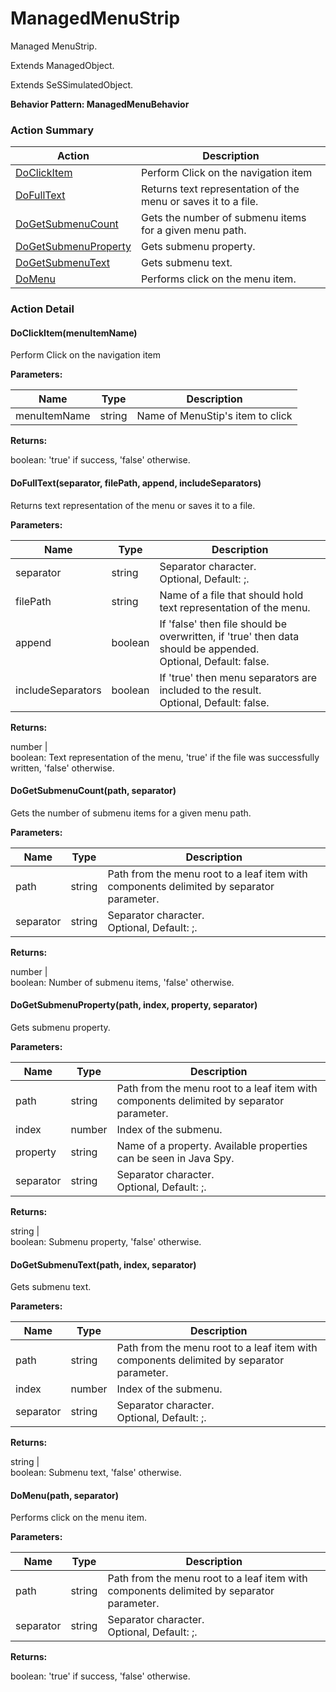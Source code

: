 # ManagedMenuStrip

Managed MenuStrip.
 
Extends <link displaytype="text" defaultstyle="true" type="topiclink" href="ManagedObject" styleclass="Normal" translate="true">ManagedObject</link>.

Extends SeSSimulatedObject.





**Behavior Pattern: ManagedMenuBehavior**


<!-- ============================== property summary ========================== -->

	
<!-- ============================== action summary ========================== -->



### Action Summary

|  **Action** | **Description** | 
| ----------- | --------------- |
|	[DoClickItem](#DoClickItem) | Perform Click on the navigation item |
|	[DoFullText](#DoFullText) | Returns text representation of the menu or saves it to a file. |
|	[DoGetSubmenuCount](#DoGetSubmenuCount) | Gets the number of submenu items for a given menu path. |
|	[DoGetSubmenuProperty](#DoGetSubmenuProperty) | Gets submenu property. |
|	[DoGetSubmenuText](#DoGetSubmenuText) | Gets submenu text. |
|	[DoMenu](#DoMenu) | Performs click on the menu item. |




<!-- ============================== property detail ========================== -->
	
	
<!-- ============================== action detail ========================== -->
	
### Action Detail
		
<a name="DoClickItem"></a>    
#### DoClickItem(menuItemName)

Perform Click on the navigation item


**Parameters:**

|	**Name** | **Type** | **Description** |
| ---------- | -------- | --------------- |
| menuItemName | string |	Name of MenuStip's item to click |




**Returns:**

boolean: 'true' if success, 'false' otherwise.




<a name="DoFullText"></a>    
#### DoFullText(separator, filePath, append, includeSeparators)

Returns text representation of the menu or saves it to a file.


**Parameters:**

|	**Name** | **Type** | **Description** |
| ---------- | -------- | --------------- |
| separator | string |	Separator character.<br>Optional, Default: ;. |
| filePath | string |	Name of a file that should hold text representation of the menu. |
| append | boolean |	If 'false' then file should be overwritten, if 'true' then data should be appended.<br>Optional, Default: false. |
| includeSeparators | boolean |	If 'true' then menu separators are included to the result.<br>Optional, Default: false. |




**Returns:**

number | <br>boolean: Text representation of the menu, 'true' if the file was successfully written, 'false' otherwise.




<a name="DoGetSubmenuCount"></a>    
#### DoGetSubmenuCount(path, separator)

Gets the number of submenu items for a given menu path.


**Parameters:**

|	**Name** | **Type** | **Description** |
| ---------- | -------- | --------------- |
| path | string |	Path from the menu root to a leaf item with components delimited by separator parameter. |
| separator | string |	Separator character.<br>Optional, Default: ;. |




**Returns:**

number | <br>boolean: Number of submenu items, 'false' otherwise.




<a name="DoGetSubmenuProperty"></a>    
#### DoGetSubmenuProperty(path, index, property, separator)

Gets submenu property.


**Parameters:**

|	**Name** | **Type** | **Description** |
| ---------- | -------- | --------------- |
| path | string |	Path from the menu root to a leaf item with components delimited by separator parameter. |
| index | number |	Index of the submenu. |
| property | string |	Name of a property. Available properties can be seen in Java Spy. |
| separator | string |	Separator character.<br>Optional, Default: ;. |




**Returns:**

string | <br>boolean: Submenu property, 'false' otherwise.




<a name="DoGetSubmenuText"></a>    
#### DoGetSubmenuText(path, index, separator)

Gets submenu text.


**Parameters:**

|	**Name** | **Type** | **Description** |
| ---------- | -------- | --------------- |
| path | string |	Path from the menu root to a leaf item with components delimited by separator parameter. |
| index | number |	Index of the submenu. |
| separator | string |	Separator character.<br>Optional, Default: ;. |




**Returns:**

string | <br>boolean: Submenu text, 'false' otherwise.




<a name="DoMenu"></a>    
#### DoMenu(path, separator)

Performs click on the menu item.


**Parameters:**

|	**Name** | **Type** | **Description** |
| ---------- | -------- | --------------- |
| path | string |	Path from the menu root to a leaf item with components delimited by separator parameter. |
| separator | string |	Separator character.<br>Optional, Default: ;. |




**Returns:**

boolean: 'true' if success, 'false' otherwise.




	


